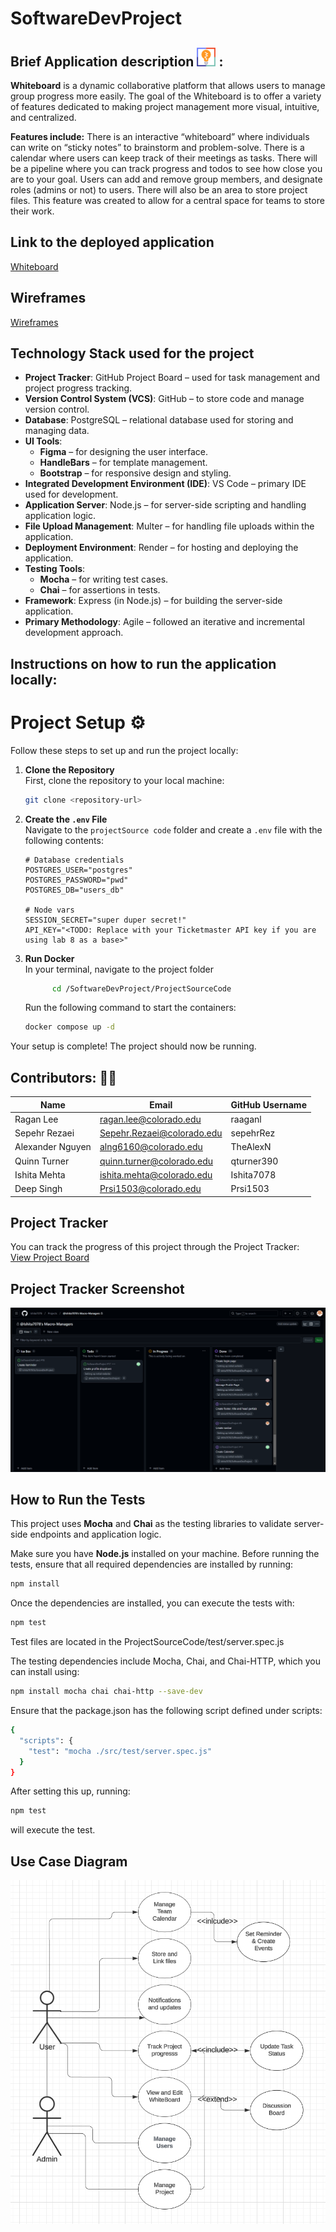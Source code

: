 # SoftwareDevProject
## Brief Application description <img src="https://github.com/Ishita7078/SoftwareDevProject/blob/main/ProjectSourceCode/public/img/logo.png?raw=true" alt="Logo" width="30"/> :
**Whiteboard** is a dynamic collaborative platform that allows users to manage group progress more easily. The goal of the Whiteboard is to offer a variety of features dedicated to making project management more visual, intuitive, and centralized. 

**Features include:**
There is an interactive “whiteboard” where individuals can write on “sticky notes” to brainstorm and problem-solve. There is a calendar where users can keep track of their meetings as tasks. There will be a pipeline where you can track progress and todos to see how close you are to your goal. Users can add and remove group members, and designate roles (admins or not) to users. There will also be an area to store project files. This feature was created to allow for a central space for teams to store their work.

## Link to the deployed application
[Whiteboard](https://softwaredevproject.onrender.com/login)

## Wireframes
[Wireframes](https://www.figma.com/design/o46v9QcsQwwiOx9YTqcaM7/Whiteboard-Wireframe?node-id=0-1&node-type=canvas)

## Technology Stack used for the project

- **Project Tracker**: GitHub Project Board – used for task management and project progress tracking.
- **Version Control System (VCS)**: GitHub – to store code and manage version control.
- **Database**: PostgreSQL – relational database used for storing and managing data.
- **UI Tools**: 
  - **Figma** – for designing the user interface.
  - **HandleBars** – for template management.
  - **Bootstrap** – for responsive design and styling.
- **Integrated Development Environment (IDE)**: VS Code – primary IDE used for development.
- **Application Server**: Node.js – for server-side scripting and handling application logic.
- **File Upload Management**: Multer – for handling file uploads within the application.
- **Deployment Environment**: Render – for hosting and deploying the application.
- **Testing Tools**: 
  - **Mocha** – for writing test cases.
  - **Chai** – for assertions in tests.
- **Framework**: Express (in Node.js) – for building the server-side application.
- **Primary Methodology**: Agile – followed an iterative and incremental development approach.


## Instructions on how to run the application locally:
# Project Setup :gear:

Follow these steps to set up and run the project locally:

1. **Clone the Repository**  
   First, clone the repository to your local machine:
   ```bash
   git clone <repository-url>
   ```

2. **Create the `.env` File**  
   Navigate to the `projectSource code` folder and create a `.env` file with the following contents:
   ```plaintext
   # Database credentials
   POSTGRES_USER="postgres"
   POSTGRES_PASSWORD="pwd"
   POSTGRES_DB="users_db"

   # Node vars
   SESSION_SECRET="super duper secret!"
   API_KEY="<TODO: Replace with your Ticketmaster API key if you are using lab 8 as a base>"
   ```
   
3. **Run Docker**  
   In your terminal, navigate to the project folder
   ```bash
         cd /SoftwareDevProject/ProjectSourceCode
    ```

    Run the following command to start the containers:
   ```bash
   docker compose up -d
   ```

Your setup is complete! The project should now be running.
## Contributors: 👨‍💻
| Name              | Email                        | GitHub Username |
|-------------------|------------------------------|-----------------|
| Ragan Lee         | ragan.lee@colorado.edu       | raaganl         |
| Sepehr Rezaei     | Sepehr.Rezaei@colorado.edu   | sepehrRez       |
| Alexander Nguyen  | alng6160@colorado.edu        | TheAlexN        |
| Quinn Turner      | quinn.turner@colorado.edu    | qturner390      |
| Ishita Mehta      | ishita.mehta@colorado.edu    | Ishita7078      |
| Deep Singh        | Prsi1503@colorado.edu        | Prsi1503        |
## Project Tracker
You can track the progress of this project through the Project Tracker:  
[View Project Board](https://github.com/users/Ishita7078/projects/1/views/1)
## Project Tracker Screenshot
![Project Tracker Screenshot](https://github.com/Ishita7078/SoftwareDevProject/blob/main/ProjectSourceCode/public/img/tracker.png?raw=true)

## How to Run the Tests

This project uses **Mocha** and **Chai** as the testing libraries to validate server-side endpoints and application logic.

Make sure you have **Node.js** installed on your machine. Before running the tests, ensure that all required dependencies are installed by running:

```bash
npm install
```
Once the dependencies are installed, you can execute the tests with:

```bash
npm test
```
Test files are located in the ProjectSourceCode/test/server.spec.js

The testing dependencies include Mocha, Chai, and Chai-HTTP, which you can install using:
```bash
npm install mocha chai chai-http --save-dev
```

Ensure that the package.json has the following script defined under scripts:
```bash
{
  "scripts": {
    "test": "mocha ./src/test/server.spec.js"
  }
}
```
After setting this up, running:

```bash
npm test
```
will execute the test.


## Use Case Diagram
![Use Case diagram](https://raw.githubusercontent.com/Ishita7078/SoftwareDevProject/3d4b989597ec5b84b4fa49f10102d31e28d2a33e/ProjectSourceCode/public/img/use%20case.png)



